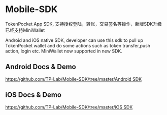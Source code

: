 # Mobile-SDK

TokenPocket App SDK, 支持授权登陆，转账，交易签名等操作，新版SDK升级已经支持MiniWallet

Android and iOS native SDK, developer can use this sdk to pull up TokenPocket wallet and do some actions such as token transfer,push action, login etc. MiniWallet now supported in new SDK.



## Android Docs & Demo

[https://github.com/TP-Lab/Mobile-SDK/tree/master/Android SDK](https://github.com/TP-Lab/Mobile-SDK/tree/master/Android%20SDK)


## iOS Docs & Demo

[https://github.com/TP-Lab/Mobile-SDK/tree/master/iOS SDK](https://github.com/TP-Lab/Mobile-SDK/tree/master/iOS%20SDK)




